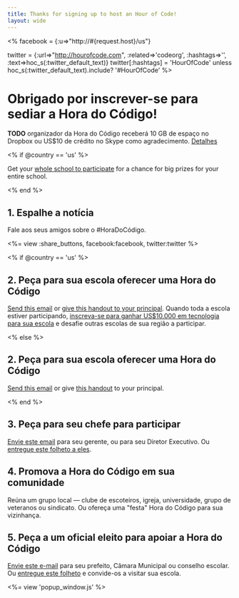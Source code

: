 ```yaml
---
title: Thanks for signing up to host an Hour of Code! 
layout: wide
---
```


<%
  facebook = {:u=>"http://#{request.host}/us"}

  twitter = {:url=>"http://hourofcode.com", :related=>'codeorg', :hashtags=>'', :text=>hoc_s(:twitter_default_text)}
  twitter[:hashtags] = 'HourOfCode' unless hoc_s(:twitter_default_text).include? '#HourOfCode'
%>

# Obrigado por inscrever-se para sediar a Hora do Código!

**TODO** organizador da Hora do Código receberá 10 GB de espaço no Dropbox ou US$10 de crédito no Skype como agradecimento. [Detalhes][1]

 [1]: /prizes

<% if @country == 'us' %>

Get your [whole school to participate][2] for a chance for big prizes for your entire school.

 [2]: /us/prizes

<% end %>

## 1. Espalhe a notícia

Fale aos seus amigos sobre o #HoraDoCódigo.

<%= view :share_buttons, facebook:facebook, twitter:twitter %>

<% if @country == 'us' %>

## 2. Peça para sua escola oferecer uma Hora do Código

[Send this email][3] or [give this handout to your principal][4]. Quando toda a escola estiver participando, [inscreva-se para ganhar US$10.000 em tecnologia para sua escola][1] e desafie outras escolas de sua região a participar.

 [3]: /resources#email
 [4]: /files/schools-handout.pdf

<% else %>

## 2. Peça para sua escola oferecer uma Hora do Código

[Send this email][3] or give [this handout][4] to your principal.

<% end %>

## 3. Peça para seu chefe para participar

[Envie este email][3] para seu gerente, ou para seu Diretor Executivo. Ou [entregue este folheto a eles][5].

 [5]: /resources/hoc-one-pager.pdf

## 4. Promova a Hora do Código em sua comunidade

Reúna um grupo local — clube de escoteiros, igreja, universidade, grupo de veteranos ou sindicato. Ou ofereça uma "festa" Hora do Código para sua vizinhança.

## 5. Peça a um oficial eleito para apoiar a Hora do Código

[Envie este e-mail][3] para seu prefeito, Câmara Municipal ou conselho escolar. Ou [entregue este folheto][5] e convide-os a visitar sua escola.

<%= view 'popup_window.js' %>
